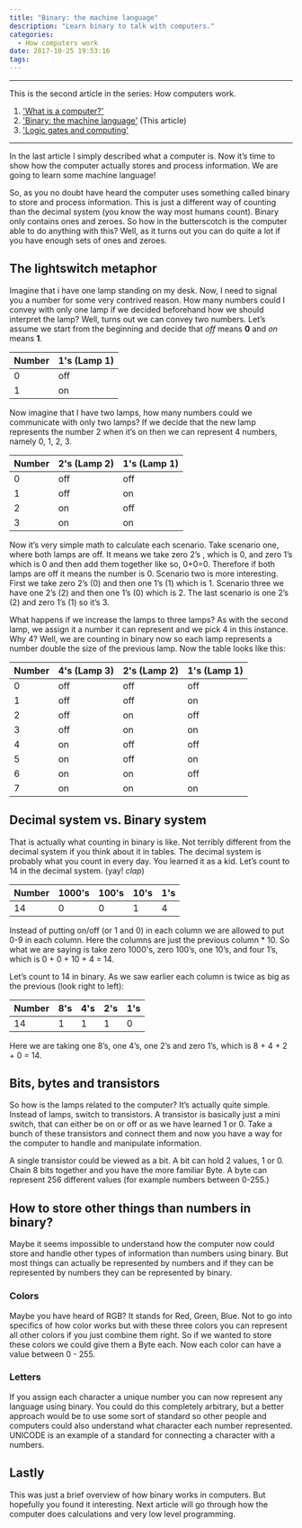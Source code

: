 ```yaml
---
title: "Binary: the machine language"
description: "Learn binary to talk with computers."
categories:
  - How computers work
date: 2017-10-25 19:53:16
tags:
---
```


***
This is the second article in the series: How computers work.
1. ['What is a computer?'](/how-computers-work/what-is-a-computer)
2. ['Binary: the machine language'](/how-computers-work/binary-the-machine-language) (This article)
3. ['Logic gates and computing'](/how-computers-work/logic-gates-and-computing)
***

In the last article I simply described what a computer is. Now it’s time to show how the computer actually stores and process information. We are going to learn some machine language!

So, as you no doubt have heard the computer uses something called binary to store and process information. This is just a different way of counting than the decimal system (you know the way most humans count). Binary only contains ones and zeroes. So how in the butterscotch is the computer able to do anything with this? Well, as it turns out you can do quite a lot if you have enough sets of ones and zeroes.

## The lightswitch metaphor
Imagine that i have one lamp standing on my desk. Now, I need to signal you a number for some very contrived reason. How many numbers could I convey with only one lamp if we decided beforehand how we should interpret the lamp? Well, turns out we can convey two numbers. Let’s assume we start from the beginning and decide that *off* means **0** and *on* means **1**.


| Number | 1's (Lamp 1) |
|--------|--------------|
| 0      | off          |
| 1      | on           |


Now imagine that I have two lamps, how many numbers could we communicate with only two lamps? If we decide that the new lamp represents the number 2 when it’s on then we can represent 4 numbers, namely 0, 1, 2, 3.


| Number | 2's (Lamp 2) | 1's (Lamp 1) |
|--------|--------------|--------------|
| 0      | off          | off          |
| 1      | off          | on           |
| 2      | on           | off          |
| 3      | on           | on           |


Now it’s very simple math to calculate each scenario. Take scenario one, where both lamps are off. It means we take zero 2’s , which is 0, and zero 1’s which is 0 and then add them together like so, 0+0=0. Therefore if both lamps are off it means the number is 0. Scenario two is more interesting. First we take zero 2’s (0) and then one 1’s (1) which is 1. Scenario three we have one 2’s (2) and then one 1’s (0) which is 2. The last scenario is one 2’s (2) and zero 1’s (1) so it’s 3.

What happens if we increase the lamps to three lamps? As with the second lamp, we assign it a number it can represent and we pick 4 in this instance. Why 4? Well, we are counting in binary now so each lamp represents a number double the size of the previous lamp. Now the table looks like this:

| Number | 4's (Lamp 3) | 2's (Lamp 2) | 1's (Lamp 1) |
|--------|--------------|--------------|--------------|
| 0      | off          | off          | off          |
| 1      | off          | off          | on           |
| 2      | off          | on           | off          |
| 3      | off          | on           | on           |
| 4      | on           | off          | off          |
| 5      | on           | off          | on           |
| 6      | on           | on           | off          |
| 7      | on           | on           | on           |



## Decimal system vs. Binary system
That is actually what counting in binary is like. Not terribly different from the decimal system if you think about it in tables. The decimal system is probably what you count in every day. You learned it as a kid. Let’s count to 14 in the decimal system. (yay! *clap*)

| Number | 1000's | 100's | 10's | 1's |
|--------|--------|-------|------|-----|
| 14     | 0      | 0     | 1    | 4   |

Instead of putting on/off (or 1 and 0) in each column we are allowed to put 0-9 in each column. Here the columns are just the previous column * 10. So what we are saying is take zero 1000's, zero 100’s, one 10’s, and four 1’s, which is 0 + 0 + 10 + 4 = 14.


Let’s count to 14 in binary. As we saw earlier each column is twice as big as the previous (look right to left):

| Number | 8's | 4's | 2's | 1's |
|--------|-----|-----|-----|-----|
| 14     | 1   | 1   | 1   | 0   |

Here we are taking one 8’s, one 4’s, one 2’s and zero 1’s, which is 8 + 4 + 2 + 0 = 14.


## Bits, bytes and transistors
So how is the lamps related to the computer? It’s actually quite simple. Instead of lamps, switch to transistors. A transistor is basically just a mini switch, that can either be on or off or as we have learned 1 or 0. Take a bunch of these transistors and connect them and now you have a way for the computer to handle and manipulate information.

A single transistor could be viewed as a bit. A bit can hold 2 values, 1 or 0. Chain 8 bits together and you have the more familiar Byte. A byte can represent 256 different values (for example numbers between 0-255.)

## How to store other things than numbers in binary?
Maybe it seems impossible to understand how the computer now could store and handle other types of information than numbers using binary. But most things can actually be represented by numbers and if they can be represented by numbers they can be represented by binary.

### Colors
Maybe you have heard of RGB? It stands for Red, Green, Blue. Not to go into specifics of how color works but with these three colors you can represent all other colors if you just combine them right. So if we wanted to store these colors we could give them a Byte each. Now each color can have a value between 0 - 255. 

### Letters
If you assign each character a unique number you can now represent any language using binary. You could do this completely arbitrary, but a better approach would be to use some sort of standard so other people and computers could also understand what character each number represented. UNICODE is an example of a standard for connecting a character with a numbers.


## Lastly
This was just a brief overview of how binary works in computers. But hopefully you found it interesting. Next article will go through how the computer does calculations and very low level programming.

